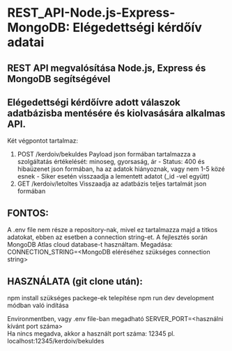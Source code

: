 # REST_API-Node.js-Express-MongoDB: Elégedettségi kérdőív adatai

## REST API megvalósítása Node.js, Express és MongoDB segítségével

## Elégedettségi kérdőívre adott válaszok adatbázisba mentésére és kiolvasására alkalmas API.
Két végpontot tartalmaz:
  1. POST /kerdoiv/bekuldes
	Payload json formában tartalmazza a szolgáltatás értékelését: minoseg, gyorsaság, ár
	- Status: 400 és hibaüzenet json formában, ha az adatok hiányoznak, vagy nem 1-5 közé esnek
	- Siker esetén visszaadja a lementett adatot (_id -vel együtt)
  2. GET /kerdoiv/letoltes
	Visszaadja az adatbázis teljes tartalmát json formában

## FONTOS:
A .env file nem része a repository-nak, mivel ez tartalmazza majd a titkos adatokat, ebben az
esetben a connection string-et. A fejlesztés során MongoDB Atlas cloud database-t használtam.
Megadása:
	CONNECTION_STRING=<MongoDB eléréséhez szükséges connection string>

## HASZNÁLATA (git clone után):
   npm install			szükséges packege-ek telepítése
   npm run dev			development módban való indítása	

   Environmentben, vagy .env file-ban megadható
	SERVER_PORT=<használni kívánt port száma>	
   Ha nincs megadva, akkor a használt port száma: 12345
	pl. localhost:12345/kerdoiv/bekuldes